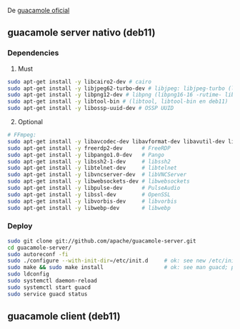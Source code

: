 De [guacamole oficial](http://guacamole.incubator.apache.org/doc/gug/installing-guacamole.html)

## guacamole server nativo (deb11)

### Dependencies

1. Must

```bash
sudo apt-get install -y libcairo2-dev # cairo
sudo apt-get install -y libjpeg62-turbo-dev # libjpeg: libjpeg-turbo (libjpeg62-dev if not)
sudo apt-get install -y libpng12-dev # libpng (libpng16-16 -rutime- libpng-dev y libpng-tools en deb11)
sudo apt-get install -y libtool-bin # (libtool, libtool-bin en deb11)
sudo apt-get install -y libossp-uuid-dev # OSSP UUID
```

2. Optional

```bash
# FFmpeg: 
sudo apt-get install -y libavcodec-dev libavformat-dev libavutil-dev libswscale-dev 
sudo apt-get install -y freerdp2-dev      # FreeRDP
sudo apt-get install -y libpango1.0-dev   # Pango
sudo apt-get install -y libssh2-1-dev     # libssh2
sudo apt-get install -y libtelnet-dev     # libtelnet
sudo apt-get install -y libvncserver-dev  # libVNCServer
sudo apt-get install -y libwebsockets-dev # libwebsockets
sudo apt-get install -y libpulse-dev      # PulseAudio
sudo apt-get install -y libssl-dev        # OpenSSL
sudo apt-get install -y libvorbis-dev     # libvorbis
sudo apt-get install -y libwebp-dev       # libwebp
```
### Deploy

```bash
sudo git clone git://github.com/apache/guacamole-server.git
cd guacamole-server/
sudo autoreconf -fi 
sudo ./configure --with-init-dir=/etc/init.d     # ok: see new /etc/init.d/guacd : POSIX shell scritp, ASCII +x
sudo make && sudo make install                   # ok: see man guacd; produce pdf: man -t guacd > guacd.man.pdf
sudo ldconfig
sudo systemctl daemon-reload
sudo systemctl start guacd
sudo service guacd status
```

## guacamole client (deb11)


